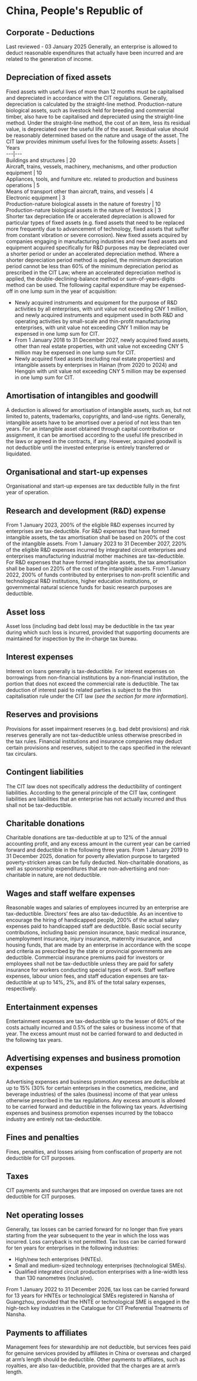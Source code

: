 # China, People's Republic of
## Corporate - Deductions
Last reviewed - 03 January 2025
Generally, an enterprise is allowed to deduct reasonable expenditures that actually have been incurred and are related to the generation of income.
## Depreciation of fixed assets
Fixed assets with useful lives of more than 12 months must be capitalised and depreciated in accordance with the CIT regulations. Generally, depreciation is calculated by the straight-line method. Production-nature biological assets, such as livestock held for breeding and commercial timber, also have to be capitalised and depreciated using the straight-line method.
Under the straight-line method, the cost of an item, less its residual value, is depreciated over the useful life of the asset. Residual value should be reasonably determined based on the nature and usage of the asset. The CIT law provides minimum useful lives for the following assets:
Assets | Years  
---|---  
Buildings and structures | 20  
Aircraft, trains, vessels, machinery, mechanisms, and other production equipment | 10  
Appliances, tools, and furniture etc. related to production and business operations | 5  
Means of transport other than aircraft, trains, and vessels | 4  
Electronic equipment | 3  
Production-nature biological assets in the nature of forestry | 10  
Production-nature biological assets in the nature of livestock | 3  
Shorter tax depreciation life or accelerated depreciation is allowed for particular types of fixed assets (e.g. fixed assets that need to be replaced more frequently due to advancement of technology, fixed assets that suffer from constant vibration or severe corrosion).
New fixed assets acquired by companies engaging in manufacturing industries and new fixed assets and equipment acquired specifically for R&D purposes may be depreciated over a shorter period or under an accelerated depreciation method.
Where a shorter depreciation period method is applied, the minimum depreciation period cannot be less than 60% of the minimum depreciation period as prescribed in the CIT Law; where an accelerated depreciation method is applied, the double-declining-balance method or sum-of-years-digits method can be used.
The following capital expenditure may be expensed-off in one lump sum in the year of acquisition:
  * Newly acquired instruments and equipment for the purpose of R&D activities by all enterprises, with unit value not exceeding CNY 1 million, and newly acquired instruments and equipment used in both R&D and operating activities by small-scale and thin-profit manufacturing enterprises, with unit value not exceeding CNY 1 million may be expensed in one lump sum for CIT.
  * From 1 January 2018 to 31 December 2027, newly acquired fixed assets, other than real estate properties, with unit value not exceeding CNY 5 million may be expensed in one lump sum for CIT.
  * Newly acquired fixed assets (excluding real estate properties) and intangible assets by enterprises in Hainan (from 2020 to 2024) and Hengqin with unit value not exceeding CNY 5 million may be expensed in one lump sum for CIT.


## Amortisation of intangibles and goodwill
A deduction is allowed for amortisation of intangible assets, such as, but not limited to, patents, trademarks, copyrights, and land-use rights. Generally, intangible assets have to be amortised over a period of not less than ten years. For an intangible asset obtained through capital contribution or assignment, it can be amortised according to the useful life prescribed in the laws or agreed in the contracts, if any. However, acquired goodwill is not deductible until the invested enterprise is entirely transferred or liquidated.
## Organisational and start-up expenses
Organisational and start-up expenses are tax deductible fully in the first year of operation.
## Research and development (R&D) expense
From 1 January 2023, 200% of the eligible R&D expenses incurred by enterprises are tax-deductible. For R&D expenses that have formed intangible assets, the tax amortisation shall be based on 200% of the cost of the intangible assets.
From 1 January 2023 to 31 December 2027, 220% of the eligible R&D expenses incurred by integrated circuit enterprises and enterprises manufacturing industrial mother machines are tax-deductible. For R&D expenses that have formed intangible assets, the tax amortisation shall be based on 220% of the cost of the intangible assets.
From 1 January 2022, 200% of funds contributed by enterprises to non-profit scientific and technological R&D institutions, higher education institutions, or governmental natural science funds for basic research purposes are deductible.
## Asset loss
Asset loss (including bad debt loss) may be deductible in the tax year during which such loss is incurred, provided that supporting documents are maintained for inspection by the in-charge tax bureau.
## Interest expenses
Interest on loans generally is tax-deductible. For interest expenses on borrowings from non-financial institutions by a non-financial institution, the portion that does not exceed the commercial rate is deductible. The tax deduction of interest paid to related parties is subject to the thin capitalisation rule under the CIT law (_see the section for more information_).
## Reserves and provisions
Provisions for asset impairment reserves (e.g. bad debt provisions) and risk reserves generally are not tax-deductible unless otherwise prescribed in the tax rules. Financial institutions and insurance companies may deduct certain provisions and reserves, subject to the caps specified in the relevant tax circulars.
## Contingent liabilities
The CIT law does not specifically address the deductibility of contingent liabilities. According to the general principle of the CIT law, contingent liabilities are liabilities that an enterprise has not actually incurred and thus shall not be tax-deductible.
## Charitable donations
Charitable donations are tax-deductible at up to 12% of the annual accounting profit, and any excess amount in the current year can be carried forward and deductible in the following three years. From 1 January 2019 to 31 December 2025, donation for poverty alleviation purpose to targeted poverty-stricken areas can be fully deducted. Non-charitable donations, as well as sponsorship expenditures that are non-advertising and non-charitable in nature, are not deductible.
## Wages and staff welfare expenses
Reasonable wages and salaries of employees incurred by an enterprise are tax-deductible. Directors’ fees are also tax-deductible. As an incentive to encourage the hiring of handicapped people, 200% of the actual salary expenses paid to handicapped staff are deductible.
Basic social security contributions, including basic pension insurance, basic medical insurance, unemployment insurance, injury insurance, maternity insurance, and housing funds, that are made by an enterprise in accordance with the scope and criteria as prescribed by the state or provincial governments are deductible.
Commercial insurance premiums paid for investors or employees shall not be tax-deductible unless they are paid for safety insurance for workers conducting special types of work.
Staff welfare expenses, labour union fees, and staff education expenses are tax-deductible at up to 14%, 2%, and 8% of the total salary expenses, respectively.
## Entertainment expenses
Entertainment expenses are tax-deductible up to the lesser of 60% of the costs actually incurred and 0.5% of the sales or business income of that year. The excess amount must not be carried forward to and deducted in the following tax years.
## Advertising expenses and business promotion expenses
Advertising expenses and business promotion expenses are deductible at up to 15% (30% for certain enterprises in the cosmetics, medicine, and beverage industries) of the sales (business) income of that year unless otherwise prescribed in the tax regulations. Any excess amount is allowed to be carried forward and deductible in the following tax years. Advertising expenses and business promotion expenses incurred by the tobacco industry are entirely not tax-deductible.
## Fines and penalties
Fines, penalties, and losses arising from confiscation of property are not deductible for CIT purposes.
## Taxes
CIT payments and surcharges that are imposed on overdue taxes are not deductible for CIT purposes.
## Net operating losses
Generally, tax losses can be carried forward for no longer than five years starting from the year subsequent to the year in which the loss was incurred. Loss carryback is not permitted.
Tax loss can be carried forward for ten years for enterprises in the following industries:
  * High/new tech enterprises (HNTEs).
  * Small and medium-sized technology enterprises (technological SMEs).
  * Qualified integrated circuit production enterprises with a line-width less than 130 nanometres (inclusive).


From 1 January 2022 to 31 December 2026, tax loss can be carried forward for 13 years for HNTEs or technological SMEs registered in Nansha of Guangzhou, provided that the HNTE or technological SME is engaged in the high-tech key industries in the Catalogue for CIT Preferential Treatments of Nansha.
## Payments to affiliates
Management fees for stewardship are not deductible, but services fees paid for genuine services provided by affiliates in China or overseas and charged at arm’s length should be deductible. Other payments to affiliates, such as royalties, are also tax-deductible, provided that the charges are at arm’s length.
